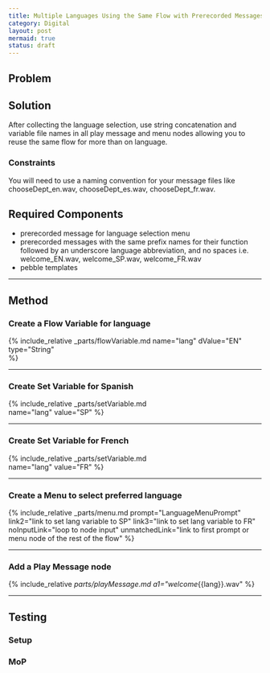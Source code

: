 ```yaml
---
title: Multiple Languages Using the Same Flow with Prerecorded Messages
category: Digital
layout: post
mermaid: true
status: draft
---
```


## Problem



## Solution
After collecting the language selection, use string concatenation and variable file names in all play message and menu nodes allowing you to reuse the same flow for more than on language.

### Constraints
You will need to use a naming convention for your message files like chooseDept_en.wav, chooseDept_es.wav, chooseDept_fr.wav.  

## Required Components
- prerecorded message for language selection menu
- prerecorded messages with the same prefix names for their function followed by an underscore language abbreviation, and no spaces i.e. welcome_EN.wav, welcome_SP.wav, welcome_FR.wav
- pebble templates



---

## Method

### Create a Flow Variable for language  
{% include_relative _parts/flowVariable.md 
    name="lang" 
    dValue="EN"
    type="String"  
    %}

---

### Create Set Variable for Spanish
{% include_relative _parts/setVariable.md  
name="lang"
value="SP"
%}


---

### Create Set Variable for French
{% include_relative _parts/setVariable.md  
name="lang"
value="FR"
%}

---


### Create a Menu to select preferred language
{% include_relative _parts/menu.md 
prompt="LanguageMenuPrompt"
link2="link to set lang variable to SP"
link3="link to set lang variable to FR"
noInputLink="loop to node input"
unmatchedLink="link to first prompt or menu node of the rest of the flow"
%}

---

### Add a Play Message node 
{% include_relative _parts/playMessage.md
a1="welcome_{{lang}}.wav" 
%}

---


## Testing

### Setup


### MoP
